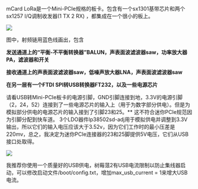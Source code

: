 mCard LoRa是一个Mini-PCIe规格的板卡。包含有一个sx1301基带芯片和两个sx1257 I/Q调制收发器(1 TX 2 RX) ，都集成在一个很小的板上。

![](https://camo.githubusercontent.com/dd5e469406dad76d44edd2f665bb8695a7496e61/68747470733a2f2f7777772e64726f70626f782e636f6d2f732f643573616865336f306d336763796e2f6d63617264312e626d702e6a70673f646c3d31)

图中，射频链用蓝色线画出，包含

**发送通道上的“平衡-不平衡转换器”BALUN，声表面波滤波器saw，功率放大器PA，滤波器和开关**

**接收通道上的声表面波滤波器saw，低噪声放大器LNA，声表面波滤波器saw**

**在另一层有一个FTDI SPI转USB转换器FT232，以及一些电源芯片**


请看USB转Mini-PCIe板卡的电源引脚，GND引脚连接到地，3.3V的电源引脚（2，24，52）连接到了一些电源芯片的输入上（用于为数字部分供电）。但是为模拟部分供电的电源芯片的输入接到了引脚23和25。** 这不符合迷你PCIe规范因为引脚分配到快车道。 3个LDO器件lp38502sd-adj用于模拟供电并调整到3.3V输出，所以它们的输入电压应该大于3.52v，因为它们工作时的最小压差是220mv，总之，我决定为迷你PCIe连接器的23和25脚提供5V电压，它们从USB接口处取得。

![](https://camo.githubusercontent.com/35623fa3940005b847ee3a836d4bd87ac6d18b40/68747470733a2f2f7777772e64726f70626f782e636f6d2f732f6a64666471697a386971787730776b2f494d475f33303032253230253238312532392e4a50473f646c3d31)

我推荐你使用一个质量好的USB供电，树莓蒎2有USB电流限制以防止集线器启动，可以修改启动文件/boot/config.txt，增加max_usb_current = 1来增大USB电流。



